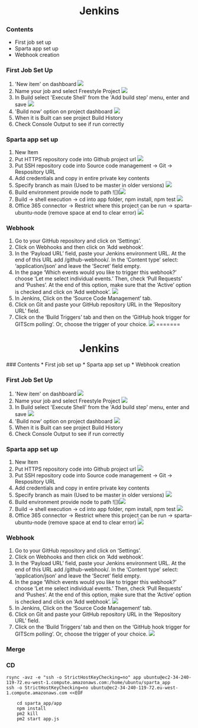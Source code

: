 
<h1 style="text-align: center;">Jenkins</h1>

### Contents
* First job set up
* Sparta app set up
* Webhook creation

### First Job Set Up
1. 'New item' on dashboard
![](https://i.imgur.com/NoRfGn9.png)
2. Name your job and select Freestyle Project
![](https://i.imgur.com/sJJ0WhH.png)
3. In Build select 'Execute Shell' from the 'Add build step' menu, enter and save
![](https://i.imgur.com/3zGK9hA.png)
4. 'Build now' option on project dashboard
![](https://i.imgur.com/At8AsgM.png)
5. When it is Built can see project Build History
6. Check Console Output to see if run correctly

### Sparta app set up
1. New Item
2. Put HTTPS repository code into Github project url
![](https://i.imgur.com/yLHeQf5.png)
3. Put SSH repository code into Source code management -> Git -> Respository URL
4. Add credentials and copy in entire private key contents
5. Specify branch as main (Used to be master in older versions)
![](https://i.imgur.com/ZuYuAIe.png)
6. Build environment provide node to path
![](![](https://i.imgur.com/pdaY98T.png)
7. Build -> shell execution -> cd into app folder, npm install, npm test
![](https://i.imgur.com/Kx09Blc.png)
8. Office 365 connector -> Restrict where this project can be run -> sparta-ubuntu-node (remove space at end to clear error)
![](https://i.imgur.com/maLWMs6.png)


### Webhook
1. Go to your GitHub repository and click on ‘Settings’.
2. Click on Webhooks and then click on ‘Add webhook’.
3. In the ‘Payload URL’ field, paste your Jenkins environment URL. At the end of this URL add /github-webhook/. In the ‘Content type’ select: ‘application/json’ and leave the ‘Secret’ field empty.
4. In the page ‘Which events would you like to trigger this webhook?’ choose ‘Let me select individual events.’ Then, check ‘Pull Requests’ and ‘Pushes’. At the end of this option, make sure that the ‘Active’ option is checked and click on ‘Add webhook’.
![](https://i.imgur.com/Xh1AFmu.png)
5. In Jenkins, Click on the ‘Source Code Management’ tab.
6. Click on Git and paste your GitHub repository URL in the ‘Repository URL’ field.
7. Click on the ‘Build Triggers’ tab and then on the ‘GitHub hook trigger for GITScm polling’. Or, choose the trigger of your choice.
![](https://i.imgur.com/J8DqJb2.png)
=======
<h1 style="text-align: center;">Jenkins</h1>
### Contents
* First job set up
* Sparta app set up
* Webhook creation

### First Job Set Up
1. 'New item' on dashboard
![](https://i.imgur.com/NoRfGn9.png)
2. Name your job and select Freestyle Project
![](https://i.imgur.com/sJJ0WhH.png)
3. In Build select 'Execute Shell' from the 'Add build step' menu, enter and save
![](https://i.imgur.com/3zGK9hA.png)
4. 'Build now' option on project dashboard
![](https://i.imgur.com/At8AsgM.png)
5. When it is Built can see project Build History
6. Check Console Output to see if run correctly

### Sparta app set up
1. New Item
2. Put HTTPS repository code into Github project url
![](https://i.imgur.com/yLHeQf5.png)
3. Put SSH repository code into Source code management -> Git -> Respository URL
4. Add credentials and copy in entire private key contents
5. Specify branch as main (Used to be master in older versions)
![](https://i.imgur.com/ZuYuAIe.png)
6. Build environment provide node to path
![](![](https://i.imgur.com/pdaY98T.png)
7. Build -> shell execution -> cd into app folder, npm install, npm test
![](https://i.imgur.com/Kx09Blc.png)
8. Office 365 connector -> Restrict where this project can be run -> sparta-ubuntu-node (remove space at end to clear error)
![](https://i.imgur.com/maLWMs6.png)


### Webhook
1. Go to your GitHub repository and click on ‘Settings’.
2. Click on Webhooks and then click on ‘Add webhook’.
3. In the ‘Payload URL’ field, paste your Jenkins environment URL. At the end of this URL add /github-webhook/. In the ‘Content type’ select: ‘application/json’ and leave the ‘Secret’ field empty.
4. In the page ‘Which events would you like to trigger this webhook?’ choose ‘Let me select individual events.’ Then, check ‘Pull Requests’ and ‘Pushes’. At the end of this option, make sure that the ‘Active’ option is checked and click on ‘Add webhook’.
![](https://i.imgur.com/Xh1AFmu.png)
5. In Jenkins, Click on the ‘Source Code Management’ tab.
6. Click on Git and paste your GitHub repository URL in the ‘Repository URL’ field.
7. Click on the ‘Build Triggers’ tab and then on the ‘GitHub hook trigger for GITScm polling’. Or, choose the trigger of your choice.
![](https://i.imgur.com/J8DqJb2.png)

### Merge


### CD
```
rsync -avz -e "ssh -o StrictHostKeyChecking=no" app ubuntu@ec2-34-240-119-72.eu-west-1.compute.amazonaws.com:/home/ubuntu/sparta_app
ssh -o StrictHostKeyChecking=no ubuntu@ec2-34-240-119-72.eu-west-1.compute.amazonaws.com <<EOF
    
    cd sparta_app/app
    npm install
    pm2 kill
    pm2 start app.js
    
```